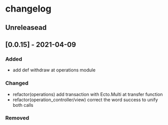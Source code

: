 # changelog

## Unreleasead

## [0.0.15] - 2021-04-09
### Added

- add def withdraw at operations module

### Changed

- refactor(operations) add transaction with Ecto.Multi at transfer function
- refactor(operation_controller/view) correct the word success to unify both calls

### Removed